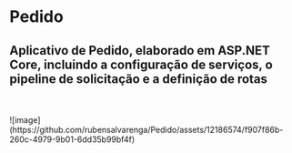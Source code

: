 <h1>Pedido</h1>
<h2>Aplicativo de Pedido, elaborado em ASP.NET Core, incluindo a configuração de serviços, o pipeline de solicitação e a definição de rotas</h2>
<br />
<br />
![image](https://github.com/rubensalvarenga/Pedido/assets/12186574/f907f86b-260c-4979-9b01-6dd35b99bf4f)

